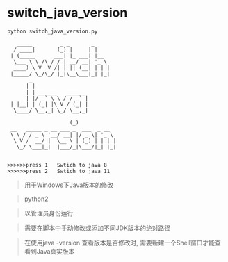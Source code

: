 # switch_java_version

`python switch_java_version.py`

```
   _____         _ _       _       
  / ____|       (_) |     | |      
 | (_____      ___| |_ ___| |__    
  \___ \ \ /\ / / | __/ __| '_ \   
  ____) \ V  V /| | || (__| | | |  
 |_____/ \_/\_/ |_|\__\___|_| |_|  
       _                           
      | |                          
      | | __ ___   ____ _          
  _   | |/ _` \ \ / / _` |         
 | |__| | (_| |\ V / (_| |         
  \____/ \__,_| \_/ \__,_|         
                                   
                    (_)            
 __   _____ _ __ ___ _  ___  _ __  
 \ \ / / _ \ '__/ __| |/ _ \| '_ \ 
  \ V /  __/ |  \__ \ | (_) | | | |
   \_/ \___|_|  |___/_|\___/|_| |_|
                                   
                                   
>>>>>>press 1   Swtich to java 8 
>>>>>>press 2   Swtich to java 11
```
>用于Windows下Java版本的修改

>python2

>以管理员身份运行

>需要在脚本中手动修改或添加不同JDK版本的绝对路径

>在使用java -version 查看版本是否修改时, 需要新建一个Shell窗口才能查看到Java真实版本
